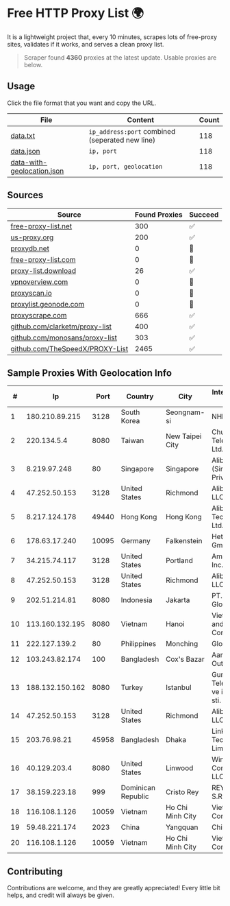 
# Free HTTP Proxy List 🌍

It is a lightweight project that, every 10 minutes, scrapes lots of free-proxy sites, validates if it works, and serves a clean proxy list.


> Scraper found **4360** proxies at the latest update. Usable proxies are below.

## Usage

Click the file format that you want and copy the URL.


|File|Content|Count|
|----|-------|-----|
|[data.txt](https://raw.githubusercontent.com/themiralay/Proxy-List-World/master/data.txt)|`ip_address:port` combined (seperated new line)|118|
|[data.json](https://raw.githubusercontent.com/themiralay/Proxy-List-World/master/data.json)|`ip, port`|118|
|[data-with-geolocation.json](https://raw.githubusercontent.com/themiralay/Proxy-List-World/master/data-with-geolocation.json)|`ip, port, geolocation`|118|

## Sources

|Source|Found Proxies|Succeed|
|------|-------------|-------|
|[free-proxy-list.net](https://free-proxy-list.net)|300|✅|
|[us-proxy.org](https://www.us-proxy.org)|200|✅|
|[proxydb.net](http://proxydb.net)|0|🚫|
|[free-proxy-list.com](https://free-proxy-list.com/?page=&port=&type%5B%5D=http&type%5B%5D=https&up_time=0&search=Search)|0|🚫|
|[proxy-list.download](https://www.proxy-list.download/HTTP)|26|✅|
|[vpnoverview.com](https://vpnoverview.com/privacy/anonymous-browsing/free-proxy-servers)|0|🚫|
|[proxyscan.io](https://www.proxyscan.io)|0|🚫|
|[proxylist.geonode.com](https://proxylist.geonode.com/api/proxy-list?limit=300&page=1&sort_by=lastChecked&sort_type=desc&protocols=http,https)|0|🚫|
|[proxyscrape.com](https://api.proxyscrape.com/v2/?request=displayproxies&protocol=http&timeout=10000&country=all&ssl=all&anonymity=all)|666|✅|
|[github.com/clarketm/proxy-list](https://raw.githubusercontent.com/clarketm/proxy-list/master/proxy-list-raw.txt)|400|✅|
|[github.com/monosans/proxy-list](https://raw.githubusercontent.com/monosans/proxy-list/main/proxies/http.txt)|303|✅|
|[github.com/TheSpeedX/PROXY-List](https://raw.githubusercontent.com/TheSpeedX/PROXY-List/master/http.txt)|2465|✅|


## Sample Proxies With Geolocation Info

|#|Ip|Port|Country|City|Internet Service Provider|
|-|--|----|-------|----|-------------------------|
|1|180.210.89.215|3128|South Korea|Seongnam-si|NHNCLOUD|
|2|220.134.5.4|8080|Taiwan|New Taipei City|Chunghwa Telecom Co., Ltd.|
|3|8.219.97.248|80|Singapore|Singapore|Alibaba Cloud (Singapore) Private Limited|
|4|47.252.50.153|3128|United States|Richmond|Alibaba Cloud LLC|
|5|8.217.124.178|49440|Hong Kong|Hong Kong|Alibaba (US) Technology Co., Ltd.|
|6|178.63.17.240|10095|Germany|Falkenstein|Hetzner Online GmbH|
|7|34.215.74.117|3128|United States|Portland|Amazon.com, Inc.|
|8|47.252.50.153|3128|United States|Richmond|Alibaba Cloud LLC|
|9|202.51.214.81|8080|Indonesia|Jakarta|PT. Sejahtera Globalindo|
|10|113.160.132.195|8080|Vietnam|Hanoi|VietNam Post and Telecom Corporation|
|11|222.127.139.2|80|Philippines|Monching|Globe Telecom|
|12|103.243.82.174|100|Bangladesh|Cox's Bazar|Aamra Outsourcing Ltd.|
|13|188.132.150.162|8080|Turkey|Istanbul|Guneydogu Telekom int.bil. ve ilt. hiz. tic. ltd. sti.|
|14|47.252.50.153|3128|United States|Richmond|Alibaba Cloud LLC|
|15|203.76.98.21|45958|Bangladesh|Dhaka|Link3 Technologies Limited|
|16|40.129.203.4|8080|United States|Linwood|Windstream Communications LLC|
|17|38.159.223.18|999|Dominican Republic|Cristo Rey|REYNOSO, S.R.L.|
|18|116.108.1.126|10059|Vietnam|Ho Chi Minh City|Viettel Corporation|
|19|59.48.221.174|2023|China|Yangquan|Chinanet|
|20|116.108.1.126|10059|Vietnam|Ho Chi Minh City|Viettel Corporation|



## Contributing

Contributions are welcome, and they are greatly appreciated! Every
little bit helps, and credit will always be given.

